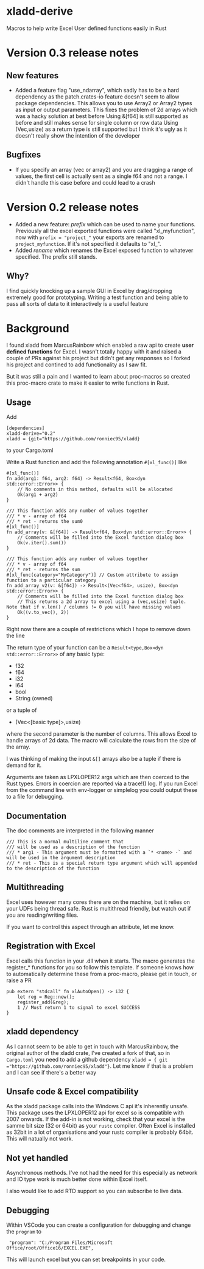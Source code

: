 # xladd-derive
Macros to help write Excel User defined functions easily in Rust

# Version 0.3 release notes

## New features
* Added a feature flag "use_ndarray", which sadly has to be a hard dependency as the patch.crates-io feature doesn't seem to allow package dependencies. This allows you to use Array2<f64> or Array2<String> types as input or output parameters. This fixes the problem of 2d arrays which was a hacky solution at best before
  Using &[f64] is still supported as before and still makes sense for single column or row data
  Using (Vec<f64>,usize) as a return type is still supported but I think it's ugly as it doesn't really show the intention of the developer

## Bugfixes

* If you specify an array (vec or array2) and you are dragging a range of values, the first cell is actually sent as a single f64 and not a range. I didn't handle this case before and could lead to a crash

# Version 0.2 release notes
* Added a new feature: *prefix* which can be used to name your functions. Previously all the excel exported functions were called "xl_myfunction", now with `prefix = "project_"` your exports are renamed to `project_myfunction`. If it's not specified it defaults to "xl_".
* Added *rename* which renames the Excel exposed function to whatever specified. The prefix still stands.

## Why?

I find quickly knocking up a sample GUI in Excel by drag/dropping extremely good for prototyping. Writing a test function and being able to pass all sorts of data to it interactively is a useful feature

# Background
I found xladd from MarcusRainbow which enabled a raw api to create **user defined functions** for Excel. I wasn't totally happy with it and raised a couple of PRs against his project but didn't get any responses so I forked his project and contined to add functionality as I saw fit.

But it was still a pain and I wanted to learn about proc-macros so created this proc-macro crate to make it easier to write functions in Rust.

## Usage

Add

    [dependencies]
    xladd-derive="0.2"
    xladd = {git="https://github.com/ronniec95/xladd}

to your Cargo.toml

Write a Rust function and add the following annotation `#[xl_func()]` like

    #[xl_func()]
    fn add(arg1: f64, arg2: f64) -> Result<f64, Box<dyn std::error::Error>> {
        // No comments in this method, defaults will be allocated
        Ok(arg1 + arg2)
    }

    /// This function adds any number of values together
    /// * v - array of f64
    /// * ret - returns the sum0
    #[xl_func()]
    fn add_array(v: &[f64]) -> Result<f64, Box<dyn std::error::Error>> {
        // Comments will be filled into the Excel function dialog box
        Ok(v.iter().sum())
    }

    /// This function adds any number of values together
    /// * v - array of f64
    /// * ret - returns the sum
    #[xl_func(category="MyCategory")] // Custom attribute to assign function to a particular category
    fn add_array_v2(v: &[f64]) -> Result<(Vec<f64>, usize), Box<dyn std::error::Error>> {
        // Comments will be filled into the Excel function dialog box
        // This returns a 2d array to excel using a (vec,usize) tuple. Note that if v.len() / columns != 0 you will have missing values
        Ok((v.to_vec(), 2))
    }

Right now there are a couple of restrictions which I hope to remove down the line

The return type of your function can be a `Result<type,Box<dyn std::error::Error>>` of any basic type:
 
- f32
- f64
- i32
- i64
- bool
- String (owned)

or a tuple of 

- (Vec<[basic type]>,usize)

where the second parameter is the number of columns. This allows Excel to handle arrays of 2d data. The macro will calculate the rows from the size of the array.

I was thinking of making the input `&[]` arrays also be a tuple if there is demand for it.

Arguments are taken as LPXLOPER12 args which are then coerced to the Rust types. Errors in coercion are reported via a trace!() log. If you run Excel from the command line with env-logger or simplelog you could output these to a file for debugging.

## Documentation

The doc comments are interpreted in the following manner

    /// This is a normal multiline comment that 
    /// will be used as a description of the function
    /// * arg1 - This argument must be formatted with a `* <name> -` and will be used in the argument description
    /// * ret - This is a special return type argument which will appended to the description of the function

## Multithreading

Excel uses however many cores there are on the machine, but it relies on your UDFs being thread safe. Rust is multithread friendly, but watch out if you are reading/writing files.

If you want to control this aspect through an attribute, let me know.

## Registration with Excel

Excel calls this function in your .dll when it starts. The macro generates the register_* functions for you so follow this template. If someone knows how to automatically determine these from a proc-macro, please get in touch, or raise a PR

    pub extern "stdcall" fn xlAutoOpen() -> i32 {
        let reg = Reg::new();
        register_add(&reg);
        1 // Must return 1 to signal to excel SUCCESS
    }

## xladd dependency

As I cannot seem to be able to get in touch with MarcusRainbow, the original author of the xladd crate, I've created a fork of that, so in `Cargo.toml` you need to add a github dependency `xladd = { git ="https://github.com/ronniec95/xladd"}`. Let me know if that is a problem and I can see if there's a better way

## Unsafe code & Excel compatibility

As the xladd package calls into the Windows C api it's inherently unsafe.
This package uses the LPXLOPER12 api for excel so is compatible with 2007 onwards.
If the add-in is not working, check that your excel is the samme bit size (32 or 64bit) as your `rustc` compiler. Often Excel is installed as 32bit in a lot of organisations and your rustc compiler is probably 64bit. This will natually not work.

## Not yet handled

Asynchronous methods. I've not had the need for this especially as network and IO type work is much better done within Excel itself.

I also would like to add RTD support so you can subscribe to live data.

## Debugging

Within VSCode you can create a configuration for debugging and change the `program` to 

     "program": "C:/Program Files/Microsoft Office/root/Office16/EXCEL.EXE",
    
This will launch excel but you can set breakpoints in your code.